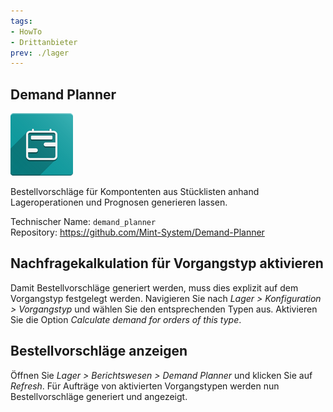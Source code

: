 ```yaml
---
tags:
- HowTo
- Drittanbieter
prev: ./lager
---
```

## Demand Planner
![](assets/odoo_icon_demand_planner.png)

Bestellvorschläge für Kompontenten aus Stücklisten anhand Lageroperationen und Prognosen generieren lassen.

Technischer Name: `demand_planner`\
Repository: <https://github.com/Mint-System/Demand-Planner>

## Nachfragekalkulation für Vorgangstyp aktivieren

Damit Bestellvorschläge generiert werden, muss dies explizit auf dem Vorgangstyp festgelegt werden. Navigieren Sie nach *Lager > Konfiguration > Vorgangstyp* und wählen Sie den entsprechenden Typen aus. Aktivieren Sie die Option *Calculate demand for orders of this type*.

## Bestellvorschläge anzeigen

Öffnen Sie *Lager > Berichtswesen > Demand Planner* und klicken Sie auf *Refresh*. Für Aufträge von aktivierten Vorgangstypen werden nun Bestellvorschläge generiert und angezeigt.
